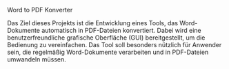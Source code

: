 Word to PDF Konverter

Das Ziel dieses Projekts ist die Entwicklung eines Tools, das Word-Dokumente automatisch in PDF-Dateien konvertiert. Dabei wird eine benutzerfreundliche grafische Oberfläche (GUI) bereitgestellt, um die Bedienung zu vereinfachen. Das Tool soll besonders nützlich für Anwender sein, die regelmäßig Word-Dokumente verarbeiten und in PDF-Dateien umwandeln müssen.
